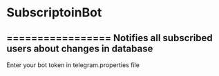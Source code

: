 # SubscriptoinBot
=================
Notifies all subscribed users about changes in database
---
Enter your bot token in telegram.properties file
